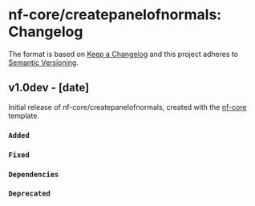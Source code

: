 # nf-core/createpanelofnormals: Changelog

The format is based on [Keep a Changelog](https://keepachangelog.com/en/1.0.0/)
and this project adheres to [Semantic Versioning](https://semver.org/spec/v2.0.0.html).

## v1.0dev - [date]

Initial release of nf-core/createpanelofnormals, created with the [nf-core](https://nf-co.re/) template.

### `Added`

### `Fixed`

### `Dependencies`

### `Deprecated`
